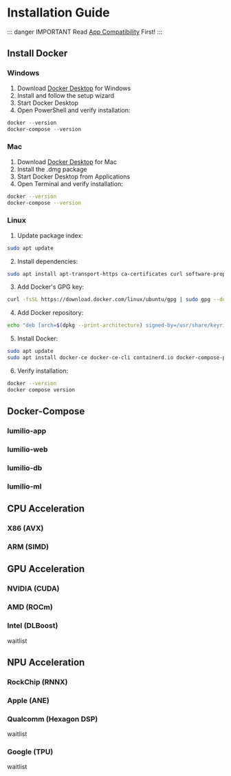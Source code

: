 # Installation Guide

::: danger IMPORTANT
Read [App Compatibility](./user-manual-overview.md#compatibility) First!
:::
## Install Docker
### Windows
1. Download [Docker Desktop](https://www.docker.com/products/docker-desktop/) for Windows
2. Install and follow the setup wizard
3. Start Docker Desktop
4. Open PowerShell and verify installation:
```powershell
docker --version
docker-compose --version
```

### Mac
1. Download [Docker Desktop](https://www.docker.com/products/docker-desktop/) for Mac
2. Install the .dmg package
3. Start Docker Desktop from Applications
4. Open Terminal and verify installation:
```bash
docker --version
docker-compose --version
```

### Linux
1. Update package index:
```bash
sudo apt update
```
2. Install dependencies:
```bash
sudo apt install apt-transport-https ca-certificates curl software-properties-common
```
3. Add Docker's GPG key:
```bash
curl -fsSL https://download.docker.com/linux/ubuntu/gpg | sudo gpg --dearmor -o /usr/share/keyrings/docker-archive-keyring.gpg
```
4. Add Docker repository:
```bash
echo "deb [arch=$(dpkg --print-architecture) signed-by=/usr/share/keyrings/docker-archive-keyring.gpg] https://download.docker.com/linux/ubuntu $(lsb_release -cs) stable" | sudo tee /etc/apt/sources.list.d/docker.list
```
5. Install Docker:
```bash
sudo apt update
sudo apt install docker-ce docker-ce-cli containerd.io docker-compose-plugin
```
6. Verify installation:
```bash
docker --version
docker compose version
```

## Docker-Compose

### lumilio-app

### lumilio-web

### lumilio-db

### lumilio-ml

## CPU Acceleration
### X86 (AVX)

### ARM (SIMD)

## GPU Acceleration
### NVIDIA (CUDA)

### AMD (ROCm)

### Intel (DLBoost)
waitlist

## NPU Acceleration
### RockChip (RNNX)

### Apple (ANE)

### Qualcomm (Hexagon DSP)
waitlist

### Google (TPU)
waitlist



